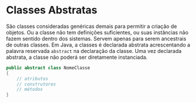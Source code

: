 # Classes Abstratas
São classes consideradas genéricas demais para permitir a criação de objetos. Ou a classe não tem definições suficientes, ou suas instâncias não fazem sentido dentro dos sistemas. Servem apenas para serem ancestrais de outras classes.
Em Java, a classes é declarada abstrata acrescentando a palavra reservada `abstract` na declaração da classe.
Uma vez declarada abstrata, a classe não poderá ser diretamente instanciada.

```java
public abstract class NomeClasse
{
	// atributos
	// construtores
	// métodos
}
```
<!--stackedit_data:
eyJoaXN0b3J5IjpbLTc0MjM2MjU1M119
-->